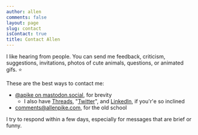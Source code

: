 ```yaml
---
author: allen
comments: false
layout: page
slug: contact
isContact: true
title: Contact Allen
---
```


I like hearing from people. You can send me feedback, criticism, suggestions, invitations, photos of cute animals, questions, or animated gifs. ⭐️

These are the best ways to contact me:

* [@apike on mastodon.social](https://mastodon.social/@apike), for brevity
  * I also have [Threads](https://www.threads.net/allenjpike), "[Twitter](https://twitter.com/apike)", and [LinkedIn](https://www.linkedin.com/in/allenpike/), if you'r'e so inclined
* [comments@allenpike.com](mailto:comments@allenpike.com), for the old school

I try to respond within a few days, especially for messages that are brief or funny.
